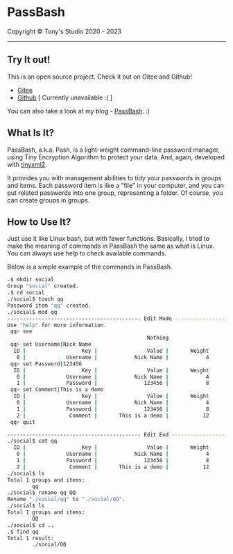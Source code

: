 # PassBash

Copyright © Tony's Studio 2020 - 2023

-----

## Try It out!

This is an open source project. Check it out on Gitee and Github!

- [Gitee](https://gitee.com/tonys-studio/pass-bash)
- [Github](https://github.com/Lord-Turmoil/PassBash) [ Currently unavailable :( ]

You can also take a look at my blog - [PassBash](http://www.tonys-studio.top/2023/01/18/PassBash/). :)

## What Is It?

PassBash, a.k.a. Pash, is a light-weight command-line password manager, using Tiny Encryption Algorithm to protect your data. And, again, developed with [tinyxml2](http://leethomason.github.io/tinyxml2/).

It provides you with management abilities to tidy your passwords in groups and items. Each password item is like a "file" in your computer, and you can put related passwords into one group, representing a folder. Of course, you can create groups in groups.

## How to Use It?

Just use it like Linux bash, but with fewer functions. Basically, I tried to make the meaning of commands in PassBash the same as what is Linux. You can always use help to check available commands.

Below is a simple example of the commands in PassBash.

```bash
.$ mkdir social
Group "social" created.
.$ cd social
./social$ touch qq
Password item "qq" created.
./social$ mod qq
------------------------------------------- Edit Mode -------------------------------------------
Use "help" for more information.
 qq> see
                                             Nothing
 qq> set Username|Nick Name
  ID |                  Key |                Value |       Weight
   0 |             Username |            Nick Name |            4
 qq> set Password|123456
  ID |                  Key |                Value |       Weight
   0 |             Username |            Nick Name |            4
   1 |             Password |               123456 |            8
 qq> set Comment|This is a demo
  ID |                  Key |                Value |       Weight
   0 |             Username |            Nick Name |            4
   1 |             Password |               123456 |            8
   2 |              Comment |       This is a demo |           12
 qq> quit

------------------------------------------- Edit End -------------------------------------------
./social$ cat qq
  ID |                  Key |                Value |       Weight
   0 |             Username |            Nick Name |            4
   1 |             Password |               123456 |            8
   2 |              Comment |       This is a demo |           12
./social$ ls
Total 1 groups and items:
        qq
./social$ rename qq QQ
Rename "./social/qq" to "./social/QQ".
./social$ ls
Total 1 groups and items:
        QQ
./social$ cd ..
.$ find qq
Total 1 result:
        ./social/QQ
```

